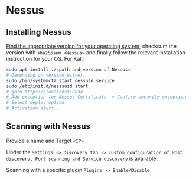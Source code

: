# Nessus

## Installing Nessus
[Find the appropriate version for your operating system](https://www.tenable.com/downloads/nessus), checksum the version with `sha256sum <Nessus>` and finally follow the relevant installation instruction for your OS. For  Kali:

```bash
sudo apt install ./<path and version of Nessus>
# Depending on version either:
sudo /bin/systemctl start nessusd.service
sudo /etc/init.d/nesssusd start
# goto https://localhost:8834
# Add exception for Nessus Certificate -> Confirm security exception
# Select deploy option
# Activation stuff...
```

## Scanning with Nessus
Provide a name and Target `<IP>`

Under the `Settings -> Discovery tab -> custom configuration of Host discovery, Port scanning and Service discovery` is avaliable.

Scanning with a specific plugin  `Plugins -> Enable/Disable`